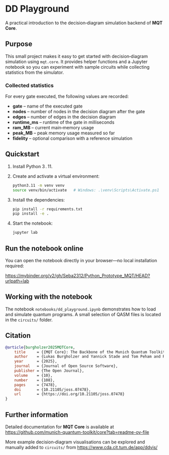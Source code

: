 # DD Playground

A practical introduction to the decision‑diagram simulation backend of **MQT Core**.

## Purpose

This small project makes it easy to get started with decision‑diagram simulation using `mqt.core`. It provides helper functions and a Jupyter notebook so you can experiment with sample circuits while collecting statistics from the simulator.

### Collected statistics

For every gate executed, the following values are recorded:

* **gate** – name of the executed gate  
* **nodes** – number of nodes in the decision diagram after the gate  
* **edges** – number of edges in the decision diagram  
* **runtime_ms** – runtime of the gate in milliseconds  
* **ram_MB** – current main‑memory usage  
* **peak_MB** – peak memory usage measured so far  
* **fidelity** – optional comparison with a reference simulation  

## Quickstart

1. Install Python 3 . 11.  
2. Create and activate a virtual environment:

   ```bash
   python3.11 -m venv venv
   source venv/bin/activate   # Windows: .\venv\Scripts\Activate.ps1
   ```
3. Install the dependencies:

   ```bash
   pip install -r requirements.txt
   pip install -e .
   ```
4. Start the notebook:

   ```bash
   jupyter lab
   ```

## Run the notebook online

You can open the notebook directly in your browser—no local installation required:

<https://mybinder.org/v2/gh/Seba2312/Python_Prototype_MQT/HEAD?urlpath=lab>

## Working with the notebook

The notebook `notebooks/dd_playground.ipynb` demonstrates how to load and simulate quantum programs. A small selection of QASM files is located in the `circuits/` folder.


## Citation

```bibtex
@article{burgholzer2025MQTCore,
    title     = {{MQT Core}: The Backbone of the Munich Quantum Toolkit (MQT)},
    author    = {Lukas Burgholzer and Yannick Stade and Tom Peham and Robert Wille},
    year      = {2025},
    journal   = {Journal of Open Source Software},
    publisher = {The Open Journal},
    volume    = {10},
    number    = {108},
    pages     = {7478},
    doi       = {10.21105/joss.07478},
    url       = {https://doi.org/10.21105/joss.07478}
}
```

## Further information

Detailed documentation for **MQT Core** is available at  
<https://github.com/munich-quantum-toolkit/core?tab=readme-ov-file>

More example decision‑diagram visualisations can be explored and manually added to `circuits/` from
<https://www.cda.cit.tum.de/app/ddvis/>